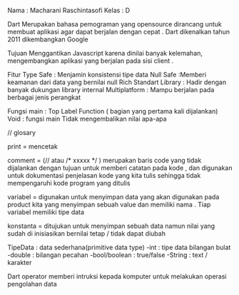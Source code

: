 Nama 	: Macharani Raschintasofi 
Kelas 	: D


Dart 
Merupakan bahasa pemograman yang opensource dirancang untuk membuat aplikasi agar dapat berjalan dengan cepat . Dart dikenalkan tahun 2011 dikembangkan Google

Tujuan 
Menggantikan Javascript karena dinilai banyak kelemahan, mengembangkan aplikasi yang berjalan pada sisi client .

Fitur 
Type Safe : Menjamin konsistensi tipe data 
Null Safe :Memberi keamanan dari data yang bernilai null
Rich Standart Library : Hadir dengan banyak dukungan library internal 
Multiplatform : Mampu berjalan pada berbagai jenis perangkat 

Fungsi main : Top Label Function ( bagian yang pertama kali dijalankan)
Void : fungsi main Tidak mengembalikan nilai apa-apa 

// glosary

print = mencetak 

comment = (// atau /* xxxxx */ ) merupakan baris code yang tidak dijalankan dengan tujuan untuk memberi catatan pada kode , dan digunakan untuk dokumentasi penjelasan kode yang kita tulis sehingga tidak mempengaruhi kode program yang ditulis 

variabel = digunakan untuk menyimpan data yang akan digunakan pada product kita yang menyimpan sebuah value dan memiliki nama . Tiap variabel memiliki tipe data 
 
konstanta = ditujukan untuk menyimpan sebuah data namun nilai yang sudah di inisiasikan bernilai tetap / tidak dapat diubah

TipeData :
data sederhana(primitive data type)
-int : tipe data bilangan bulat 
-double : bilangan pecahan 
-bool/boolean : true/false
-String : text / karakter

Dart operator memberi intruksi kepada komputer untuk melakukan operasi pengolahan data 






